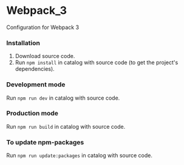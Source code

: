 # Webpack_3

Configuration for Webpack 3


### Installation

1. Download source code.
2. Run `npm install` in catalog with source code (to get the project's dependencies).


### Development mode

Run `npm run dev` in catalog with source code.


### Production mode

Run `npm run build` in catalog with source code.


### To update npm-packages

Run `npm run update:packages` in catalog with source code.